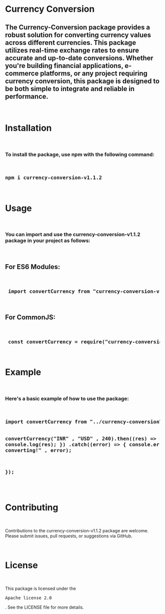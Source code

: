# Currency Conversion
<h2>The Currency-Conversion package provides a robust solution for converting currency values across different currencies. This package utilizes real-time exchange rates to ensure accurate and up-to-date conversions. Whether you're building financial applications, e-commerce platforms, or any project requiring currency conversion, this package is designed to be both simple to integrate and reliable in performance. </h2>
<br>
<h1>Installation </h1>
<br>
<h3>To install the package, use npm with the following command:</h3>
<br>
<h3><pre>npm i currency-conversion-v1.1.2</pre></h3>
<br>
<h1>Usage</h1>
<br>
<h3>You can import and use the currency-conversion-v1.1.2 package in your project as follows: </h3>
<br>
<h2> For ES6 Modules: </h2>
<br>
<h3><pre> import convertCurrency from "currency-conversion-v1.1.2";</pre></h3>
<br>
<h2> For CommonJS: </h2>
<br>
<h3><pre> const convertCurrency = require("currency-conversion-v1.1.2"); </pre></h3>
<br>
<h1>Example</h1>
<br>
<h3>Here's a basic example of how to use the package:</h3>
<br>
<h3><pre>import convertCurrency from "../currency-conversionV0/index.js";

convertCurrency("INR" , "USD" , 240).then((res) => {
    console.log(res);
})
.catch((error) => {
    console.error("Error while converting!" , error);
    
});</pre></h3>
<br>
<h1>Contributing</h1>
<br>
<p>Contributions to the currency-conversion-v1.1.2 package are welcome. Please submit issues, pull requests, or suggestions via GitHub.</p>
<br>
<h1>License</h1>
<br>
<p>This package is licensed under the  <pre>Apache license 2.0</pre>. See the LICENSE file for more details.</p>
